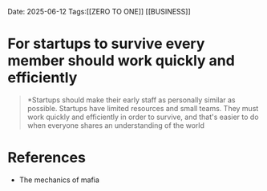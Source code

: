 Date: 2025-06-12
Tags:[[ZERO TO ONE]] [[BUSINESS]]

# For startups to survive every member should work quickly and efficiently 

>*Startups should make their early staff as personally similar as possible. Startups have limited resources and small teams. They must work quickly and efficiently in order to survive, and that's easier to do when everyone shares an understanding of the world 
# References 
- The mechanics of mafia 